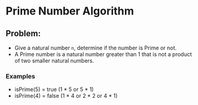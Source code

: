 # Prime Number Algorithm

## Problem:

- Give a natural number `n`, determine if the number is Prime or not.
- A Prime number is a natural number greater than 1 that is not a product of two smaller natural numbers.

### Examples

- isPrime(5) = true (1 * 5 or 5 * 1)
- isPrime(4) = false (1 * 4 or 2 * 2 or 4 * 1)
